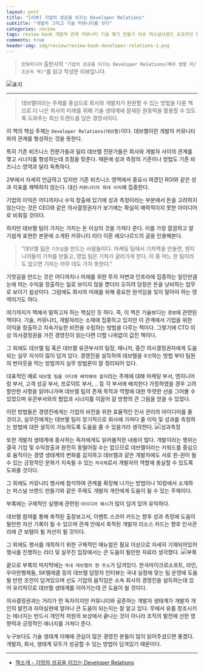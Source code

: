 ```yaml
---  
layout: post  
title: "[리뷰] 기업의 성공을 이끄는 Developer Relations"  
subtitle: "개발자 그리고 기술 커뮤니티를 잇다"  
categories: review  
tags: review book 개발자 관계 커뮤니티 기술 맺기 만들기 이슈 퍼스널브랜드 오프라인 팀 성공측정 회사   
comments: true  
header-img: img/review/review-book-developer-relations-1.png
---  
```

  
> `한빛미디어` 출판사의 `"기업의 성공을 이끄는 Developer Relations(메리 셍발 저/조은옥 역)"`를 읽고 작성한 리뷰입니다.  

![표지](https://theorydb.github.io/assets/img/review/review-book-developer-relations-1.png)  

---

> 데브렐이라는 주제를 중심으로 회사와 개발자가 윈윈할 수 있는 방법을 다룬 책으로 더 나은 회사의 미래를 위해 기술 생태계에 잠재된 원동력을 활용할 수 있도록 도와주는 최신 트렌드를 담은 경영서이다.

이 책의 핵심 주제는 `Developer Relations(데브렐)`이다. 데브렐이란 개발자 커뮤니티와의 관계를 형성하는 것을 뜻한다.

특히 기존 비즈니스 전문가들과 달리 데브렐 전문가들은 회사와 개발자 사이의 관계를 맺고 시너지를 형성하는데 초점을 맞춘다. 때문에 성과 측정의 기준이나 방법도 기존 비즈니스 영역과 달리 독특하다. 

2부에서 자세히 언급하고 있지만 기존 비즈니스 영역에서 중요시 여겼던 ROI와 같은 성과 지표를 채택하지 않는다. 대신 `커뮤니티의 최대 이익`에 집중한다.

기업의 이익은 어디까지나 수익 창출에 있기에 성과 측정이라는 부분에서 돈을 고려하지 않는다는 것은 CEO와 같은 의사결정권자가 보기에는 확실히 매력적이지 못한 아이디어로 비춰질 것이다.

하지만 데브렐 팀이 가지는 가치는 돈 이상의 것을 가져다 준다. 이를 가장 깔끔하고 알기쉽게 표현한 본문에 소개된 커뮤니티 리더 이몬 레오나르드의 글을 인용해본다.

> "데브렐 팀은 `기찻길`을 만드는 사람들이다. 마케팅 팀에서 기차역을 만들면, 엔지니어들이 기차를 만들고, 영업 팀은 기차가 굴러가게 한다. 이 중 어느 한 팀이라도 없으면 기차는 아무 데도 가지 못한다."

기찻길을 만드는 것은 어디까지나 미래를 위한 투자 저변과 인프라에 집중하는 일인만큼 눈에 띄는 수익을 창출하는 일로 보이지 않을 뿐더러 오히려 당장은 돈을 낭비하는 업무로 보이기 쉽상이다. 그럼에도 회사의 미래를 위해 중요한 원석임을 잊지 말아야 하는 영역이기도 하다. 

여기까지가 책에서 말하고자 하는 핵심인 듯 하다. 즉, 이 책은 기술보다는 `경영`에 관련된 책이다. 기술, 커뮤니티, 개발자라는 소재에 집중하고 있지만 이 관계에서 기업을 위한 이익을 창출하고 지속가능한 비전을 수립하는 방법을 다루는 책이다. 그렇기에 CTO 이상 의사결정권을 가진 경영진이 읽는다면 더할 나위없이 값진 책이다. 

그 외에도 데브렐 팀 혹은 데브렡 유관부서의 팀장, 매니저, 중간 의사결정권자에게 도움되는 실무 지식이 많이 담겨 있다. 경영진을 설득하여 데브렐을 `추진`하는 방법 부터 팀원의 번아웃을 막는 방법까지 실무 방법론이 잘 정리되어 있다.

대표적인 예로 `데브렐 팀을 어디에 배치해야 할지`라는 주제에 대해 마케팅 부서, 엔지니어링 부서, 고객 성공 부서, 프로덕트 부서, .. 등 각 부서에 배치한다 가정하였을 경우 고려할만한 사항을 읽어나가며 데브렐 팀의 존재 목적과 역할에 대한 뚜렷한 선을 그어볼 수 있었으며 유관부서와의 협업과 시너지를 이끌어 갈 방향의 큰 그림을 얻을 수 있었다.

이런 방법들은 경영진에게는 기업의 비전을 위한 효율적인 인사 관리의 아이디어를 줄 것이고, 실무진에게는 데브렐 팀이 장기적으로 회사에 가져다 줄 이익 및 성과를 측정하는 방법에 대한 설득이 가능하도록 도움을 줄 수 있을거라 생각한다. 
![성과측정](https://theorydb.github.io/assets/img/review/review-book-developer-relations-2.png)  

또한 개발자 생태계에 종사하는 독자에게도 읽어봄직한 내용이 많다. 개발이라는 행위는 결국 기업 및 수익창출과 완전히 동떨어질 수는 없으므로 데브렐이라는 키워드를 중심으로 움직이는 경영 생태계의 변화를 감지하고 데브렐과 같은 개발자에도 서로 윈-윈이 될 수 있는 긍정적인 문화가 지속될 수 있는 `자극제`로서 개발자의 역할에 충실할 수 있도록 도와줄 것이다.

그 외에도 커뮤니티 행사에 참석하여 관계를 확장해 나가는 방법이나 10장에서 소개하는 퍼스널 브랜드 만들기와 같은 주제도 개발자 개인에게 도움이 될 수 있는 주제이다.

부록에는 구체적인 실행에 관련된 `아이디어 예시`가 많이 담겨 있어 유익하다. 

데브렐 참여를 통해 축적된 출장보고서, 이벤트 스코어 카드는 향후 성과 측정에 도움이 될만한 자산 기록이 될 수 있으며 관계 안에서 축적된 개발자 리소스 카드는 향후 인사관리에 큰 보탬이 될 자산이 될 것이다. 

그 외에도 행사를 개최하기 위한 구체적인 매뉴얼은 필요 이상으로 자세히 기재되어있어 행사를 진행하는 리더 및 실무진 입장에서는 큰 도움이 될만한 자료라 생각했다.
![부록](https://theorydb.github.io/assets/img/review/review-book-developer-relations-3.png)  

끝으로 부록의 마지막에는 `국내 데브렐의 현 주소`가 담겨있다. 한국마이크로소프트, 라인, 우아한형제들, SK텔레콤 등의 데브렐 담장자 인터뷰는 국내 실정에 맞는 팀 운영에 도움될 만한 조언이 담겨있으며 선도 기업의 움직임은 소속 회사의 경영진을 설득하는데 있어 유리하므로 데브렐 생태계를 이어가는데 큰 도움이 될 것이다. 

의사결정권과는 거리가 먼 독자이지만 커뮤니티와 공존하는 개발자 생태계가 개발자 개인의 발전과 자아실현에 얼마나 큰 도움이 되는지는 잘 알고 있다. 무에서 유를 창조시키는 에너지는 반드시 개인적 차원의 보상에서 끝나는 것이 아니라 조직의 발전에 선한 영향력과 긍정적인 에너지를 가져다 준다. 

누구보다도 기술 생태계 이해에 관심이 많은 경영진 분들이 많이 읽어주셨으면 좋겠다. 개발자, 회사, 생태계 모두가 성공할 수 있는 방법이 담겨있기 때문이다.

---

* [책소개 - 기업의 성공을 이끄는 Developer Relations](http://www.yes24.com/Product/Goods/109780810)

